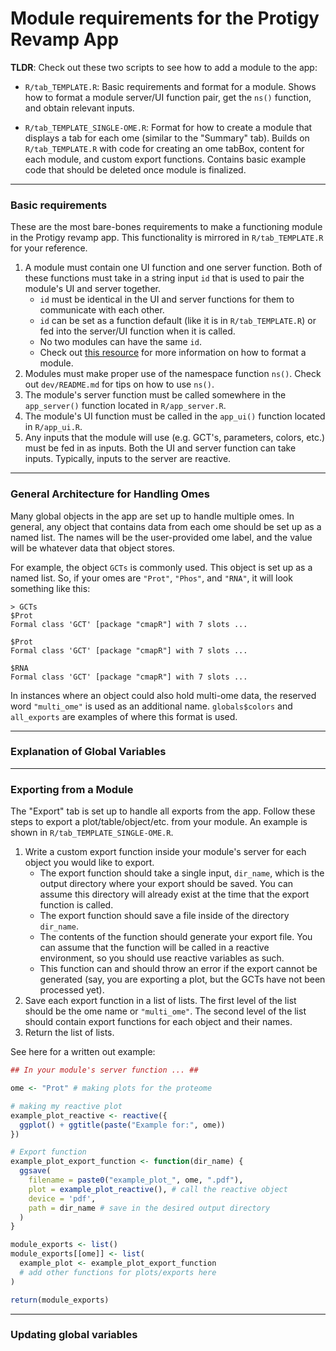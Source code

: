 # Module requirements for the Protigy Revamp App

**TLDR**: Check out these two scripts to see how to add a module to the app:

-   `R/tab_TEMPLATE.R`: Basic requirements and format for a module. Shows how to format a module server/UI function pair, get the `ns()` function, and obtain relevant inputs.

-   `R/tab_TEMPLATE_SINGLE-OME.R`: Format for how to create a module that displays a tab for each ome (similar to the "Summary" tab). Builds on `R/tab_TEMPLATE.R` with code for creating an ome tabBox, content for each module, and custom export functions. Contains basic example code that should be deleted once module is finalized.

------------------------------------------------------------------------

### Basic requirements

These are the most bare-bones requirements to make a functioning module in the Protigy revamp app. This functionality is mirrored in `R/tab_TEMPLATE.R` for your reference.

1.  A module must contain one UI function and one server function. Both of these functions must take in a string input `id` that is used to pair the module's UI and server together.
    -   `id` must be identical in the UI and server functions for them to communicate with each other.
    -   `id` can be set as a function default (like it is in `R/tab_TEMPLATE.R`) or fed into the server/UI function when it is called.
    -   No two modules can have the same `id`.
    -   Check out [this resource](https://mastering-shiny.org/scaling-modules.html#module-basics) for more information on how to format a module.
2.  Modules must make proper use of the namespace function `ns()`. Check out `dev/README.md` for tips on how to use `ns()`.
3.  The module's server function must be called somewhere in the `app_server()` function located in `R/app_server.R`.
4.  The module's UI function must be called in the `app_ui()` function located in `R/app_ui.R`.
5.  Any inputs that the module will use (e.g. GCT's, parameters, colors, etc.) must be fed in as inputs. Both the UI and server function can take inputs. Typically, inputs to the server are reactive.

------------------------------------------------------------------------

### General Architecture for Handling Omes

Many global objects in the app are set up to handle multiple omes. In general, any object that contains data from each ome should be set up as a named list. The names will be the user-provided ome label, and the value will be whatever data that object stores.

For example, the object `GCTs` is commonly used. This object is set up as a named list. So, if your omes are `"Prot"`, `"Phos"`, and `"RNA"`, it will look something like this:

```         
> GCTs
$Prot 
Formal class 'GCT' [package "cmapR"] with 7 slots ...

$Prot
Formal class 'GCT' [package "cmapR"] with 7 slots ...

$RNA
Formal class 'GCT' [package "cmapR"] with 7 slots ...
```

In instances where an object could also hold multi-ome data, the reserved word `"multi_ome"` is used as an additional name. `globals$colors` and `all_exports` are examples of where this format is used.

------------------------------------------------------------------------

### Explanation of Global Variables

------------------------------------------------------------------------

### Exporting from a Module

The "Export" tab is set up to handle all exports from the app. Follow these steps to export a plot/table/object/etc. from your module. An example is shown in `R/tab_TEMPLATE_SINGLE-OME.R`.

1.  Write a custom export function inside your module's server for each object you would like to export.
    -   The export function should take a single input, `dir_name`, which is the output directory where your export should be saved. You can assume this directory will already exist at the time that the export function is called.
    -   The export function should save a file inside of the directory `dir_name`.
    -   The contents of the function should generate your export file. You can assume that the function will be called in a reactive environment, so you should use reactive variables as such.
    -   This function can and should throw an error if the export cannot be generated (say, you are exporting a plot, but the GCTs have not been processed yet).
2.  Save each export function in a list of lists. The first level of the list should be the ome name or `"multi_ome"`. The second level of the list should contain export functions for each object and their names.
3.  Return the list of lists.

See here for a written out example:

``` r
## In your module's server function ... ##

ome <- "Prot" # making plots for the proteome

# making my reactive plot
example_plot_reactive <- reactive({
  ggplot() + ggtitle(paste("Example for:", ome))
})

# Export function
example_plot_export_function <- function(dir_name) {
  ggsave(
    filename = paste0("example_plot_", ome, ".pdf"), 
    plot = example_plot_reactive(), # call the reactive object
    device = 'pdf',
    path = dir_name # save in the desired output directory
  )
}

module_exports <- list()
module_exports[[ome]] <- list(
  example_plot <- example_plot_export_function
  # add other functions for plots/exports here
)

return(module_exports)
```

------------------------------------------------------------------------

### Updating global variables
